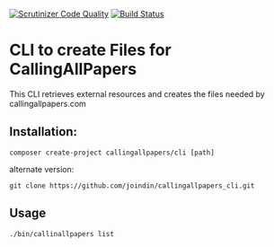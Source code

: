 [![Scrutinizer Code Quality](https://scrutinizer-ci.com/g/joindin/callingallpapers-cli/badges/quality-score.png?b=master)](https://scrutinizer-ci.com/g/joindin/callingallpapers-cli/?branch=master)
[![Build Status](https://travis-ci.org/joindin/callingallpapers-cli.svg?branch=master)](https://travis-ci.org/joindin/callingallpapers-cli)
# CLI to create Files for CallingAllPapers

This CLI retrieves external resources and creates the files needed by callingallpapers.com

## Installation:

    composer create-project callingallpapers/cli [path]

alternate version:

    git clone https://github.com/joindin/callingallpapers_cli.git


## Usage

    ./bin/callinallpapers list

